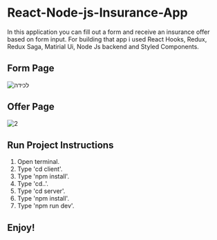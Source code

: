 # React-Node-js-Insurance-App
In this application you can fill out a form and receive an insurance offer based on form input.
For building that app i used React Hooks, Redux, Redux Saga, Matirial Ui, Node Js backend and Styled Components.   

## Form Page
![‏‏לכידה](https://user-images.githubusercontent.com/57434735/119360815-afd3e700-bcb3-11eb-86aa-f0eff7dcdb28.PNG)

## Offer Page
![2](https://user-images.githubusercontent.com/57434735/119360988-da25a480-bcb3-11eb-8cf3-2a2db97d5bb4.PNG)

## Run Project Instructions
1. Open terminal.
2. Type 'cd client'.
3. Type 'npm install'.
4. Type 'cd..'.
5. Type 'cd server'.
6. Type 'npm install'.
7. Type 'npm run dev'.

## Enjoy!



